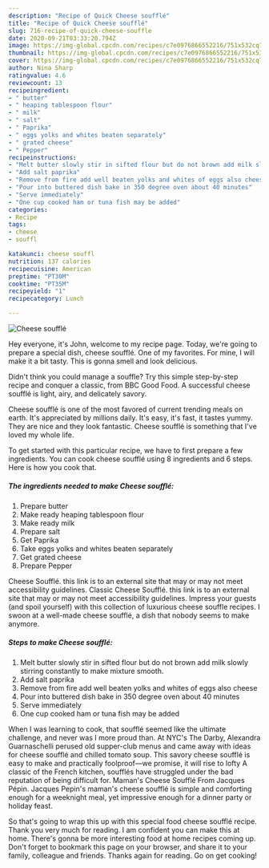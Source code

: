 ```yaml
---
description: "Recipe of Quick Cheese soufflé"
title: "Recipe of Quick Cheese soufflé"
slug: 716-recipe-of-quick-cheese-souffle
date: 2020-09-21T03:33:20.794Z
image: https://img-global.cpcdn.com/recipes/c7e0976866552216/751x532cq70/cheese-souffle-recipe-main-photo.jpg
thumbnail: https://img-global.cpcdn.com/recipes/c7e0976866552216/751x532cq70/cheese-souffle-recipe-main-photo.jpg
cover: https://img-global.cpcdn.com/recipes/c7e0976866552216/751x532cq70/cheese-souffle-recipe-main-photo.jpg
author: Nina Sharp
ratingvalue: 4.6
reviewcount: 13
recipeingredient:
- " butter"
- " heaping tablespoon flour"
- " milk"
- " salt"
- " Paprika"
- " eggs yolks and whites beaten separately"
- " grated cheese"
- " Pepper"
recipeinstructions:
- "Melt butter slowly stir in sifted flour but do not brown add milk slowly stirring constantly to make mixture smooth."
- "Add salt paprika"
- "Remove from fire add well beaten yolks and whites of eggs also cheese"
- "Pour into buttered dish bake in 350 degree oven about 40 minutes"
- "Serve immediately"
- "One cup cooked ham or tuna fish may be added"
categories:
- Recipe
tags:
- cheese
- souffl

katakunci: cheese souffl 
nutrition: 137 calories
recipecuisine: American
preptime: "PT30M"
cooktime: "PT35M"
recipeyield: "1"
recipecategory: Lunch

---
```



![Cheese soufflé](https://img-global.cpcdn.com/recipes/c7e0976866552216/751x532cq70/cheese-souffle-recipe-main-photo.jpg)

Hey everyone, it's John, welcome to my recipe page. Today, we're going to prepare a special dish, cheese soufflé. One of my favorites. For mine, I will make it a bit tasty. This is gonna smell and look delicious.

Didn&#39;t think you could manage a souffle? Try this simple step-by-step recipe and conquer a classic, from BBC Good Food. A successful cheese soufflé is light, airy, and delicately savory.

Cheese soufflé is one of the most favored of current trending meals on earth. It's appreciated by millions daily. It's easy, it's fast, it tastes yummy. They are nice and they look fantastic. Cheese soufflé is something that I've loved my whole life.


To get started with this particular recipe, we have to first prepare a few ingredients. You can cook cheese soufflé using 8 ingredients and 6 steps. Here is how you cook that.

<!--inarticleads1-->

##### The ingredients needed to make Cheese soufflé:

1. Prepare  butter
1. Make ready  heaping tablespoon flour
1. Make ready  milk
1. Prepare  salt
1. Get  Paprika
1. Take  eggs yolks and whites beaten separately
1. Get  grated cheese
1. Prepare  Pepper


Cheese Soufflé. this link is to an external site that may or may not meet accessibility guidelines. Classic Cheese Soufflé. this link is to an external site that may or may not meet accessibility guidelines. Impress your guests (and spoil yourself) with this collection of luxurious cheese souffle recipes. I swoon at a well-made cheese soufflé, a dish that nobody seems to make anymore. 

<!--inarticleads2-->

##### Steps to make Cheese soufflé:

1. Melt butter slowly stir in sifted flour but do not brown add milk slowly stirring constantly to make mixture smooth.
1. Add salt paprika
1. Remove from fire add well beaten yolks and whites of eggs also cheese
1. Pour into buttered dish bake in 350 degree oven about 40 minutes
1. Serve immediately
1. One cup cooked ham or tuna fish may be added


When I was learning to cook, that soufflé seemed like the ultimate challenge, and never was I more proud than. At NYC&#39;s The Darby, Alexandra Guarnaschelli perused old supper-club menus and came away with ideas for cheese soufflé and chilled tomato soup. This savory cheese soufflé is easy to make and practically foolproof—we promise, it will rise to lofty A classic of the French kitchen, soufflés have struggled under the bad reputation of being difficult for. Maman&#39;s Cheese Soufflé From Jacques Pépin. Jacques Pepin&#39;s maman&#39;s cheese soufflé is simple and comforting enough for a weeknight meal, yet impressive enough for a dinner party or holiday feast. 

So that's going to wrap this up with this special food cheese soufflé recipe. Thank you very much for reading. I am confident you can make this at home. There's gonna be more interesting food at home recipes coming up. Don't forget to bookmark this page on your browser, and share it to your family, colleague and friends. Thanks again for reading. Go on get cooking!
